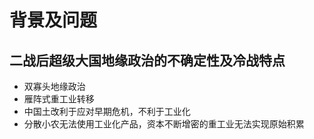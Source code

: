 # 背景及问题
## 二战后超级大国地缘政治的不确定性及冷战特点
- 双寡头地缘政治
- 雁阵式重工业转移
- 中国土改利于应对早期危机，不利于工业化
- 分散小农无法使用工业化产品，资本不断增密的重工业无法实现原始积累